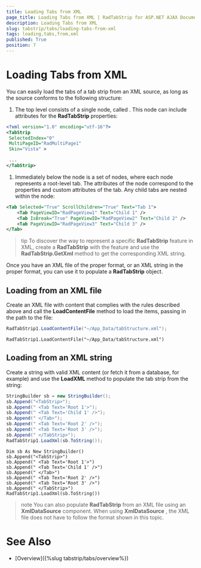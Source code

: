 ```yaml
---
title: Loading Tabs from XML
page_title: Loading Tabs from XML | RadTabStrip for ASP.NET AJAX Documentation
description: Loading Tabs from XML
slug: tabstrip/tabs/loading-tabs-from-xml
tags: loading,tabs,from,xml
published: True
position: 7
---
```


# Loading Tabs from XML

You can easily load the tabs of a tab strip from an XML source, as long as the source conforms to the following structure:

1. The top level consists of a single node, called <TabStrip>. This node can include attributes for the **RadTabStrip** properties:

````XML	  
<?xml version="1.0" encoding="utf-16"?>
<TabStrip
 SelectedIndex="0"
 MultiPageID="RadMultiPage1"
 Skin="Vista" >

 ...
</TabStrip> 	  
````

1. Immediately below the <TabStrip> node is a set of <Tab> nodes, where each node represents a root-level tab. The attributes of the <Tab> node correspond to the properties and custom attributes of the tab. Any child tabs are nested within the <Tab> node:

````XML	 
<Tab Selected="True" ScrollChildren="True" Text="Tab 1">
	<Tab PageViewID="RadPageView1" Text="Child 1" />
	<Tab IsBreak="True" PageViewID="RadPageView2" Text="Child 2" />
	<Tab PageViewID="RadPageView3" Text="Child 3" />
</Tab> 				
````

>tip To discover the way to represent a specific **RadTabStrip** feature in XML, create a **RadTabStrip** with the feature and use the **RadTabStrip.GetXml** method to get the corresponding XML string.
>


Once you have an XML file of the proper format, or an XML string in the proper format, you can use it to populate a **RadTabStrip** object.

## Loading from an XML file

Create an XML file with content that complies with the rules described above and call the **LoadContentFile** method to load the items, passing in the path to the file:

````C#
RadTabStrip1.LoadContentFile("~/App_Data/tabStructure.xml");				
````
````VB.NET
RadTabStrip1.LoadContentFile("~/App_Data/tabStructure.xml")	
````

## Loading from an XML string

Create a string with valid XML content (or fetch it from a database, for example) and use the **LoadXML** method to populate the tab strip from the string:

````C#
StringBuilder sb = new StringBuilder();
sb.Append("<TabStrip>");
sb.Append(" <Tab Text='Root 1'>");
sb.Append(" <Tab Text='Child 1' />");
sb.Append(" </Tab>");
sb.Append(" <Tab Text='Root 2' />");
sb.Append(" <Tab Text='Root 3' />");
sb.Append(" </TabStrip>");
RadTabStrip1.LoadXml(sb.ToString());				
````
````VB.NET
Dim sb As New StringBuilder()
sb.Append("<TabStrip>")
sb.Append(" <Tab Text='Root 1'>")
sb.Append(" <Tab Text='Child 1' />")
sb.Append(" </Tab>")
sb.Append(" <Tab Text='Root 2' />")
sb.Append(" <Tab Text='Root 3' />")
sb.Append(" </TabStrip>")
RadTabStrip1.LoadXml(sb.ToString())				
````

>note You can also populate **RadTabStrip** from an XML file using an **XmlDataSource** component. When using **XmlDataSource** , the XML file does not have to follow the format shown in this topic.
>

# See Also

 * [Overview]({%slug tabstrip/tabs/overview%})
